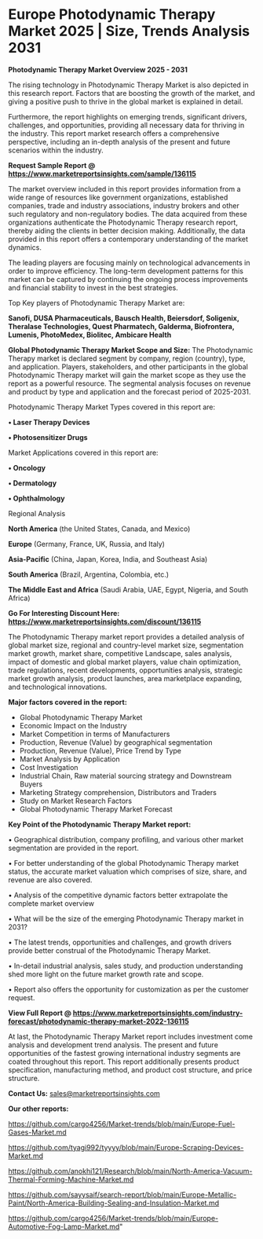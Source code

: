  # Europe Photodynamic Therapy Market 2025 | Size, Trends Analysis 2031

<Strong> Photodynamic Therapy Market Overview 2025 - 2031</strong>

The rising technology in Photodynamic Therapy Market is also depicted in this research report. Factors that are boosting the growth of the market, and giving a positive push to thrive in the global market is explained in detail.

Furthermore, the report highlights on emerging trends, significant drivers, challenges, and opportunities, providing all necessary data for thriving in the industry. This report market research offers a comprehensive perspective, including an in-depth analysis of the present and future scenarios within the industry.

<strong>Request Sample Report @ <a href=https://www.marketreportsinsights.com/sample/136115>https://www.marketreportsinsights.com/sample/136115</a></strong>

The market overview included in this report provides information from a wide range of resources like government organizations, established companies, trade and industry associations, industry brokers and other such regulatory and non-regulatory bodies. The data acquired from these organizations authenticate the Photodynamic Therapy research report, thereby aiding the clients in better decision making. Additionally, the data provided in this report offers a contemporary understanding of the market dynamics.

The leading players are focusing mainly on technological advancements in order to improve efficiency. The long-term development patterns for this market can be captured by continuing the ongoing process improvements and financial stability to invest in the best strategies.

Top Key players of Photodynamic Therapy Market are:

<strong>Sanofi, DUSA Pharmaceuticals, Bausch Health, Beiersdorf, Soligenix, Theralase Technologies, Quest Pharmatech, Galderma, Biofrontera, Lumenis, PhotoMedex, Biolitec, Ambicare Health</strong>

<strong><b>Global Photodynamic Therapy Market Scope and Size:</b></strong>
The Photodynamic Therapy market is declared segment by company, region (country), type, and application. Players, stakeholders, and other participants in the global Photodynamic Therapy market will gain the market scope as they use the report as a powerful resource. The segmental analysis focuses on revenue and product by type and application and the forecast period of 2025-2031.

Photodynamic Therapy Market Types covered in this report are:

<strong>• Laser Therapy Devices

• Photosensitizer Drugs</strong>

Market Applications covered in this report are:

<strong>• Oncology

• Dermatology

• Ophthalmology</strong> 

Regional Analysis

<strong>North America</strong> (the United States, Canada, and Mexico)

<strong>Europe</strong> (Germany, France, UK, Russia, and Italy)

<strong>Asia-Pacific</strong> (China, Japan, Korea, India, and Southeast Asia)

<strong>South America</strong> (Brazil, Argentina, Colombia, etc.)

<strong>The Middle East and Africa</strong> (Saudi Arabia, UAE, Egypt, Nigeria, and South Africa)

<strong>Go For Interesting Discount Here: <a href=https://www.marketreportsinsights.com/discount/136115>https://www.marketreportsinsights.com/discount/136115</a></strong>

The Photodynamic Therapy market report provides a detailed analysis of global market size, regional and country-level market size, segmentation market growth, market share, competitive Landscape, sales analysis, impact of domestic and global market players, value chain optimization, trade regulations, recent developments, opportunities analysis, strategic market growth analysis, product launches, area marketplace expanding, and technological innovations.

<strong><b>Major factors covered in the report:</b></strong>
<ul>
  <li>Global Photodynamic Therapy Market </li>
  <li>Economic Impact on the Industry</li>
  <li>Market Competition in terms of Manufacturers</li>
  <li>Production, Revenue (Value) by geographical segmentation</li>
  <li>Production, Revenue (Value), Price Trend by Type</li>
  <li>Market Analysis by Application</li>
  <li>Cost Investigation</li>
  <li>Industrial Chain, Raw material sourcing strategy and Downstream Buyers</li>
  <li>Marketing Strategy comprehension, Distributors and Traders</li>
  <li>Study on Market Research Factors</li>
  <li>Global Photodynamic Therapy Market Forecast</li>
</ul>

<strong><b>Key Point of the Photodynamic Therapy Market report:</b></strong>

• Geographical distribution, company profiling, and various other market segmentation are provided in the report.

• For better understanding of the global Photodynamic Therapy market status, the accurate market valuation which comprises of size, share, and revenue are also covered.

• Analysis of the competitive dynamic factors better extrapolate the complete market overview

• What will be the size of the emerging Photodynamic Therapy market in 2031?

• The latest trends, opportunities and challenges, and growth drivers provide better construal of the Photodynamic Therapy Market.

• In-detail industrial analysis, sales study, and production understanding shed more light on the future market growth rate and scope.

• Report also offers the opportunity for customization as per the customer request.

<strong><b>View Full Report @ <a href=https://www.marketreportsinsights.com/industry-forecast/photodynamic-therapy-market-2022-136115>https://www.marketreportsinsights.com/industry-forecast/photodynamic-therapy-market-2022-136115</a></b></strong>


At last, the Photodynamic Therapy Market report includes investment come analysis and development trend analysis. The present and future opportunities of the fastest growing international industry segments are coated throughout this report. This report additionally presents product specification, manufacturing method, and product cost structure, and price structure.

<strong>Contact Us:</strong>
sales@marketreportsinsights.com

<strong>Our other reports:</strong>

<a href=https://github.com/cargo4256/Market-trends/blob/main/Europe-Fuel-Gases-Market.md>https://github.com/cargo4256/Market-trends/blob/main/Europe-Fuel-Gases-Market.md</a>

<a href=https://github.com/tyagi992/tyyyy/blob/main/Europe-Scraping-Devices-Market.md>https://github.com/tyagi992/tyyyy/blob/main/Europe-Scraping-Devices-Market.md</a>

<a href=https://github.com/anokhi121/Research/blob/main/North-America-Vacuum-Thermal-Forming-Machine-Market.md>https://github.com/anokhi121/Research/blob/main/North-America-Vacuum-Thermal-Forming-Machine-Market.md</a>

<a href=https://github.com/sayysaif/search-report/blob/main/Europe-Metallic-Paint/North-America-Building-Sealing-and-Insulation-Market.md>https://github.com/sayysaif/search-report/blob/main/Europe-Metallic-Paint/North-America-Building-Sealing-and-Insulation-Market.md</a>

<a href=https://github.com/cargo4256/Market-trends/blob/main/Europe-Automotive-Fog-Lamp-Market.md>https://github.com/cargo4256/Market-trends/blob/main/Europe-Automotive-Fog-Lamp-Market.md</a>"
